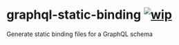 # graphql-static-binding [![wip](https://img.shields.io/badge/status-WIP-red.svg?style=for-the-badge)]()
Generate static binding files for a GraphQL schema

